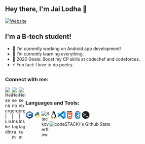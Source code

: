 ## Hey there, I'm Jai Lodha 👋

[![Website](https://img.shields.io/website?label=heisenberg.github.io&style=for-the-badge&url=https%3A%2F%2Fcodestackr.com)](https://heisenberg01010.github.io/)


## I'm a B-tech student!

- 🔭 I’m currently working on Android app development!
- 🌱 I’m currently learning everything.
- 🥅 2020 Goals: Boost my CP skills at codechef and codeforces.
- ⚡ Fun fact: I love to do poetry.

### Connect with me:

[<img align="left" alt="Heisenberg | LinkedIn" width="22px" src="https://cdn.jsdelivr.net/npm/simple-icons@v3/icons/linkedin.svg" />][linkedin]
[<img align="left" alt="Heisenberg| Instagram" width="22px" src="https://cdn.jsdelivr.net/npm/simple-icons@v3/icons/instagram.svg" />][instagram]
[<img align="left" alt="Heisenberg | Instagram" width="22px" src="https://cdn.jsdelivr.net/npm/simple-icons@3.9.0/icons/stackoverflow.svg" />][stackoverflow]

<br />

### Languages and Tools:
<img align="left" alt ="C++"  width="26px" src="https://raw.githubusercontent.com/github/explore/80688e429a7d4ef2fca1e82350fe8e3517d3494d/topics/cpp/cpp.png">
<img align="left" alt ="Python 3"  width="26px" src="https://raw.githubusercontent.com/github/explore/80688e429a7d4ef2fca1e82350fe8e3517d3494d/topics/python/python.png">
<img align="left" alt="Stackoverflow" width="26px" src="https://cdn.jsdelivr.net/npm/simple-icons@3.9.0/icons/androidstudio.svg" />
<img align="left" alt ="C++"  width="26px" src="https://raw.githubusercontent.com/github/explore/80688e429a7d4ef2fca1e82350fe8e3517d3494d/topics/linux/linux.png">
<img align="left" alt="Visual Studio Code" width="26px" src="https://raw.githubusercontent.com/github/explore/80688e429a7d4ef2fca1e82350fe8e3517d3494d/topics/visual-studio-code/visual-studio-code.png" />
<img align="left" alt="HTML5" width="26px" src="https://raw.githubusercontent.com/github/explore/80688e429a7d4ef2fca1e82350fe8e3517d3494d/topics/html/html.png" />
<img align="left" alt="CSS3" width="26px" src="https://raw.githubusercontent.com/github/explore/80688e429a7d4ef2fca1e82350fe8e3517d3494d/topics/css/css.png" />
<img align="left" alt="Terminal" width="26px" src="https://raw.githubusercontent.com/github/explore/80688e429a7d4ef2fca1e82350fe8e3517d3494d/topics/terminal/terminal.png" />

<br />
<br />


  <img align="left" alt="codeSTACKr's Github Stats" src="https://github-readme-stats.codestackr.vercel.app/api?username=heisenberg01010&show_icons=true&theme=radical&hide_border=true" />



[instagram]: https://instagram.com/mai_jai_
[linkedin]: https://www.linkedin.com/in/jai-lodha-3b63b4197/
[stackoverflow]: https://stackoverflow.com/users/12295310/jai



